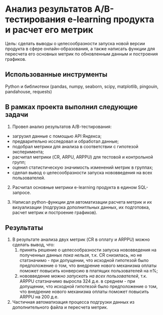 
# Анализ результатов A/B-тестирования e-learning продукта и расчет его метрик

Цель: сделать выводы о целесообразности запуска новой версии продукта в сфере онлайн-образования, а также написать функции для пересчета его основных метрик по обновленным данным и построения графиков.

## Использованные инструменты
Python и библиотеки (pandas, numpy, seaborn, scipy, matplotlib, pingouin, pandahouse, requests)


## В рамках проекта выполнил следующие задачи
1. Провел анализ результатов А/В-тестирования:
- загрузил данные с помощью API Яндекса;
- предварительно исследовал и обработал данные;
- подобрал метрики для анализа в соответствии с гипотезой эксперимента;
- расчитал метрики (CR, ARPU, ARPPU) для тестовой и контрольной групп;
- оценил статистическую значимость изменений метрик в группах;
- сделал вывод о целесообразности запуска нововведения на всех пользователей.

2. Расчитал основные метрики e-learning продукта в едином SQL-запросе.

3. Написал python-функции для автоматизации расчета метрик и их визуализации (подгрузка дополнитльных данных, их подготовка, расчет метрик и построение графиков).

## Результаты
1. В результате анализа двух метрик (CR в оплату и ARPPU) можно сделать вывод, что:
   1) принять решение о целесообразности запуска нововведения на полученных данных *пока нельзя*, т.к. CR снизилась, но не статзначимо - при допущении, что исходной гипотезой было предположение о том, что внедрение нового механизма оплаты поможет повысить конверсию в платящих пользователей на n%;
   2) нововведение *можно запускать на всех пользователей*, т.к. ARPPU статзначимо выросла 324 д.е. в среднем - при допущении, что исходной гипотезой было предположение о том, что внедрение нового механизма оплаты поможет повысить ARPPU на 200 д.е.
2. Частичная автоматизация процесса подгрузки данных из дополнительного файла и пересчета метрик.
